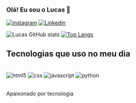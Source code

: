 ### Olá! Eu sou o Lucas 👋


[![instagram](https://img.shields.io/badge/Instagram-E4405F?style=for-the-badge&logo=instagram&logoColor=white)](https://www.instagram.com/lucas_florenci0/)
[![Linkedin](https://img.shields.io/badge/LinkedIn-0077B5?style=for-the-badge&logo=linkedin&logoColor=white)](https://www.linkedin.com/in/lucas-florencio-9270a2245/?trk=opento_sprofile_topcard)



![Lucas GitHub stats](https://github-readme-stats.vercel.app/api?username=LucasFlorencioA&hide=contribs,prs)
[![Top Langs](https://github-readme-stats.vercel.app/api/top-langs/?username=LucasFlorencioA&layout=donut)](https://github.com/LucasFlorencioA/github-readme-stats)

## Tecnologias que uso no meu dia

<div style="display: inline_block"><br/>
   <img align="center" alt="html5" src="https://img.shields.io/badge/HTML5-E34F26?style=for-the-badge&logo=html5&logoColor=white" />
   <img align="center" alt="css" src="https://img.shields.io/badge/CSS3-1572B6?style=for-the-badge&logo=css3&logoColor=white" />
   <img align="center" alt="javascript" src="https://img.shields.io/badge/JavaScript-F7DF1E?style=for-the-badge&logo=javascript&logoColor=black" />
   <img align="center" alt="python" src="https://img.shields.io/badge/Python-3776AB?style=for-the-badge&logo=python&logoColor=white" />
</div>
<br/>

Apaixonado por tecnologia


